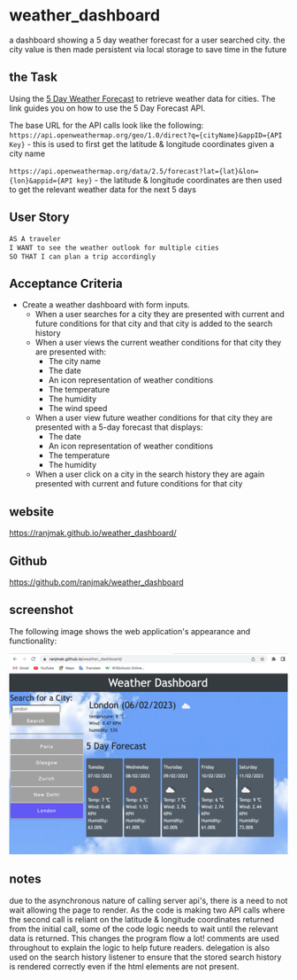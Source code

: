 # weather_dashboard
a dashboard showing a 5 day weather forecast for a user searched city. the city value is then made persistent via local storage to save time in the future

## the Task

Using the [5 Day Weather Forecast](https://openweathermap.org/forecast5) to retrieve weather data for cities. The link guides you on how to use the 5 Day Forecast API.

The base URL for the API calls look like the following: 
`https://api.openweathermap.org/geo/1.0/direct?q={cityName}&appID={API Key}` - this is used to first get the latitude & longitude coordinates given a city name

`https://api.openweathermap.org/data/2.5/forecast?lat={lat}&lon={lon}&appid={API key}` - the latitude & longitude coordinates are then used to get the relevant weather data for the next 5 days



## User Story

```text
AS A traveler
I WANT to see the weather outlook for multiple cities
SO THAT I can plan a trip accordingly
```

## Acceptance Criteria

* Create a weather dashboard with form inputs.
  * When a user searches for a city they are presented with current and future conditions for that city and that city is added to the search history
  * When a user views the current weather conditions for that city they are presented with:
    * The city name
    * The date
    * An icon representation of weather conditions
    * The temperature
    * The humidity
    * The wind speed
  * When a user view future weather conditions for that city they are presented with a 5-day forecast that displays:
    * The date
    * An icon representation of weather conditions
    * The temperature
    * The humidity
  * When a user click on a city in the search history they are again presented with current and future conditions for that city


## website
https://ranjmak.github.io/weather_dashboard/


## Github
https://github.com/ranjmak/weather_dashboard


## screenshot
The following image shows the web application's appearance and functionality:

![The weather app includes a search option, a list of cities, and a five-day forecast and current weather conditions for London.](./Assets/images/screenshot.png)

## notes
due to the asynchronous nature of calling server api's, there is a need to not wait allowing the page to render. As the code is making two API calls where the second call is reliant on the latitude & longitude coordinates returned from the initial call, some of the code logic needs to wait until the relevant data is returned. This changes the program flow a lot! comments are used throughout to explain the logic to help future readers.
delegation is also used on the search history listener to ensure that the stored search history is rendered correctly even if the html elements are not present.